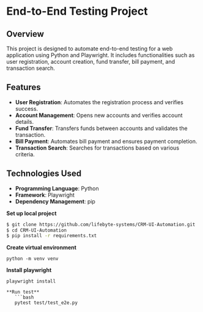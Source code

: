# End-to-End Testing Project

## Overview
This project is designed to automate end-to-end testing for a web application using Python and Playwright. It includes functionalities such as user registration, account creation, fund transfer, bill payment, and transaction search.

## Features
- **User Registration**: Automates the registration process and verifies success.
- **Account Management**: Opens new accounts and verifies account details.
- **Fund Transfer**: Transfers funds between accounts and validates the transaction.
- **Bill Payment**: Automates bill payment and ensures payment completion.
- **Transaction Search**: Searches for transactions based on various criteria.

## Technologies Used
- **Programming Language**: Python
- **Framework**: Playwright
- **Dependency Management**: pip


**Set up local project**
```bash
$ git clone https://github.com/lifebyte-systems/CRM-UI-Automation.git
$ cd CRM-UI-Automation
$ pip install -r requirements.txt
```

**Create virtual environment**
```shell
python -m venv venv
```

**Install playwright**
```shell
playwright install

**Run test**
   ```bash
   pytest test/test_e2e.py


